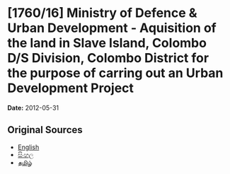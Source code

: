 # [1760/16] Ministry of Defence & Urban Development - Aquisition of the land in Slave Island, Colombo D/S Division, Colombo District for the purpose of carring out an Urban Development Project

**Date:** 2012-05-31

## Original Sources

- [English](https://documents.gov.lk/view/extra-gazettes/2012/5/1760-16_E.pdf)
- [සිංහල](https://documents.gov.lk/view/extra-gazettes/2012/5/1760-16_S.pdf)
- [தமிழ்](https://documents.gov.lk/view/extra-gazettes/2012/5/1760-16_T.pdf)
